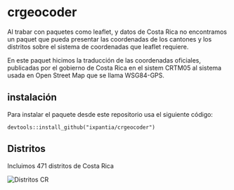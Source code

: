 # crgeocoder

Al trabar con paquetes como leaflet, y datos de Costa Rica no encontramos un
paquet que pueda presentar las coordenadas de los cantones y los distritos
sobre el sistema de coordenadas que leaflet requiere.

En este paquet hicimos la traducción de las coordenadas oficiales, publicadas
por el gobierno de Costa Rica en el sistem CRTM05 al sistema usada en Open
Street Map que se llama WSG84-GPS.

## instalación

Para instalar el paquete desde este repositorio usa el siguiente código:

    devtools::install_github("ixpantia/crgeocoder")

## Distritos

Incluimos 471 distritos de Costa Rica

![](vignettes/img/distritos.png?raw=true "Distritos CR")

